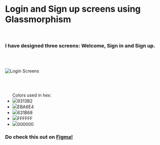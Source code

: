 # Login and Sign up screens using Glassmorphism
<br/>

### I have designed three screens: Welcome, Sign in and Sign up.

<br/><br/>

![Login Screens](https://user-images.githubusercontent.com/56426767/143457619-f5c6ae1a-0193-4563-97c4-70893e134686.png)

<br/><br/>

<ul>Colors used in hex:
  <li><img src="https://via.placeholder.com/10/9313B2/000000?text=+">9313B2</li>
  <li><img src="https://via.placeholder.com/10/EBA6E4/000000?text=+">EBA6E4</li>
  <li><img src="https://via.placeholder.com/10/631B68/000000?text=+">631B68</li>
  <li><img src="https://via.placeholder.com/10/FFFFFF/000000?text=+">FFFFFF</li>
  <li><img src="https://via.placeholder.com/10/000000/000000?text=+">000000</li></ul>

### Do check this out on <a href="https://www.figma.com/community/file/1045707503852764986/Login-Screens-using-glassmorphism">Figma!</a>
